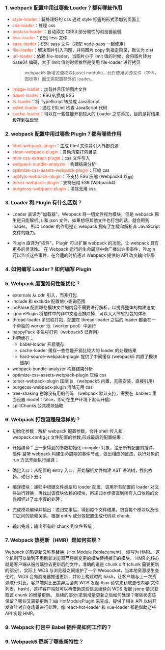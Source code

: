### 1. webpack 配置中用过哪些 Loader？都有哪些作用

- <font color=#ff502c>style-loader</font>：将处理好的 css 通过 style 标签的形式添加到页面上
- <font color=#ff502c>css-loader</font>：处理 css
- <font color=#ff502c>postcss-loader</font>：自动添加 CSS3 部分属性的浏览器前缀
- <font color=#ff502c>less-loader</font>：识别 less 文件
- <font color=#ff502c>sass-loader</font>：识别 sass 文件（搭配 node-sass 一起使用）
- <font color=#ff502c>file-loader</font>：解决图片引入问题，并将图片 copy 到指定目录，默认为 dist
- <font color=#ff502c>url-loader</font>：依赖 file-loader，当图片小于 limit 值的时候，会将图片转为 base64 编码，大于 limit 值的时候依然是使用 file-loader 进行拷贝
  > webpack5 新增资源模块(asset module)，允许使用资源文件（字体，图标等）而无需配置额外的 loader。
- <font color=#ff502c>image-loader</font>：加载并且压缩图片文件
- <font color=#ff502c>babel-loader</font>：ES6 转换成 ES5
- <font color=#ff502c>ts-loader</font>：将 TypeScript 转换成 JavaScript
- <font color=#ff502c>eslint-loader</font>：通过 ESLint 检查 JavaScript 代码
- <font color=#ff502c>cache-loader</font>：可以在一些性能开销较大的 Loader 之前添加，目的是将结果缓存到磁盘里

### 2. webpack 配置中用过哪些 Plugin？都有哪些作用

- <font color=#ff502c>html-webpack-plugin</font>：生成 html 文件并引入外部资源
- <font color=#ff502c>clean-webpack-plugin</font>：自动清空打包目录
- <font color=#ff502c>mini-css-extract-plugin</font>：css 文件引入
- <font color=#ff502c>webpack-bundle-analyzer</font>：构建结果分析
- <font color=#ff502c>optimize-css-assets-webpack-plugin</font>：压缩 css
- <font color=#ff502c>uglifyjs-webpack-plugin</font>：不支持 ES6 压缩 (Webpack4 以前)
- <font color=#ff502c>terser-webpack-plugin</font>：支持压缩 ES6 (Webpack4)
- <font color=#ff502c>purgecss-webpack-plugin</font>：清除无用 css

### 3. Loader 和 Plugin 有什么区别？

- Loader 直译为"加载器"。Webpack 将一切文件视为模块，但是 webpack 原生是只能解析 js 和 json 文件，如果想将其他文件也打包的话，就会用到 loader。 所以 Loader 的作用是让 webpack 拥有了加载和解析非 JavaScript 文件的能力。

- Plugin 直译为"插件"。Plugin 可以扩展 webpack 的功能，让 webpack 具有更多的灵活性。 在 Webpack 运行的生命周期中会广播出许多事件，Plugin 可以监听这些事件，在合适的时机通过 Webpack 提供的 API 改变输出结果

### 4. 如何编写 Loader ? 如何编写 Plugin

### 5. Webpack 层面如何性能优化？

- externals 从 cdn 引入，而非打包
- include 和 exclude 配置缩小查询范围
- noParse 配置哪些模块文件的内容不需要进行解析，以提高整体的构建速度
- ignorePlugin 将插件中的非中文语音排除掉，可以大大节省打包的体积
- thread-loader 多进程打包，配置在 thread-loader 之后的 loader 都会在一个单独的 worker 池（worker pool）中运行
- happyPack 多进程打包（webpack5 已弃用）
- 利用缓存：
  - babel-loader 开启缓存
  - cache-loader 缓存一些性能开销比较大的 loader 的处理结果
  - hard-source-webpack-plugin 提供了中间缓存 (webpack5 内置了模块缓存)
- webpack-bundle-analyzer 构建结果分析
- optimize-css-assets-webpack-plugin 压缩 css
- terser-webpack-plugin 压缩 js （webpack5 内置，无需安装，直接引用）
- purgecss-webpack-plugin 清除无用 css
- tree-shaking 剔除没有用的代码
  （webpack 默认支持，需要在 .bablerc 里面设置 model：false，即可在生产环境下默认开启）
- splitChunks 公共模块抽取

### 6. Webpack 打包流程是怎样的？

- 初始化参数：解析 webpack 配置参数，合并 shell 传入和 webpack.config.js 文件配置的参数,形成最后的配置结果；

- 开始编译：上一步得到的参数初始化 compiler 对象，注册所有配置的插件，插件 监听 webpack 构建生命周期的事件节点，做出相应的反应，执行对象的 run 方法开始执行编译；

- 确定入口：从配置的 entry 入口，开始解析文件构建 AST 语法树，找出依赖，递归下去；

- 编译模块：递归中根据文件类型和 loader 配置，调用所有配置的 loader 对文件进行转换，再找出该模块依赖的模块，再递归本步骤直到所有入口依赖的文件都经过了本步骤的处理；

- 完成模块编译并输出：递归完事后，得到每个文件结果，包含每个模块以及他们之间的依赖关系，根据 entry 或分包配置生成代码块 chunk;

- 输出完成：输出所有的 chunk 到文件系统；

### 7. Webpack 热更新（HMR）是如何实现？

Webpack 的热更新又称热替换（Hot Module Replacement），缩写为 HMR。 这个机制可以做到不用刷新浏览器而将新变更的模块替换掉旧的模块。
HMR 的核心就是客户端从服务端拉去更新后的文件，准确的说是 chunk diff (chunk 需要更新的部分)，实际上 WDS 与浏览器之间维护了一个 Websocket，当本地资源发生变化时，WDS 会向浏览器推送更新，并带上构建时的 hash，让客户端与上一次资源进行对比。客户端对比出差异后会向 WDS 发起 Ajax 请求来获取更改内容(文件列表、hash)，这样客户端就可以再借助这些信息继续向 WDS 发起 jsonp 请求获取该 chunk 的增量更新。
后续的部分(拿到增量更新之后如何处理？哪些状态该保留？哪些又需要更新？)由 HotModulePlugin 来完成，提供了相关 API 以供开发者针对自身场景进行处理，像 react-hot-loader 和 vue-loader 都是借助这些 API 实现 HMR。

### 8. Webpack 打包中 Babel 插件是如何工作的？

### 9. Webpack5 更新了哪些新特性？
